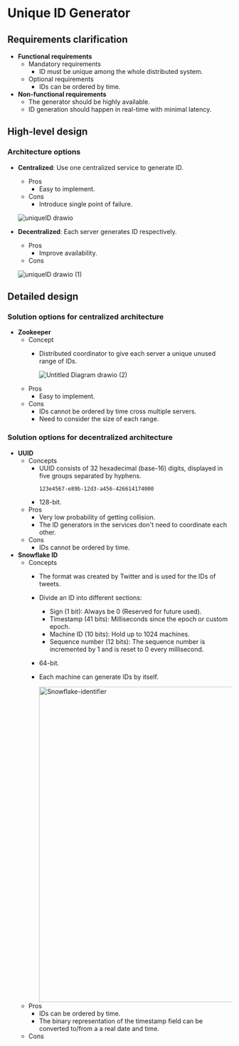 # Unique ID Generator

## Requirements clarification
- **Functional requirements**
   - Mandatory requirements
      - ID must be unique among the whole distributed system.
   - Optional requirements
      - IDs can be ordered by time.
- **Non-functional requirements**
   - The generator should be highly available.
   - ID generation should happen in real-time with minimal latency.
   
## High-level design
### Architecture options
- **Centralized**: Use one centralized service to generate ID.
   - Pros
      - Easy to implement.
   - Cons
      - Introduce single point of failure.

  ![uniqueID drawio](https://user-images.githubusercontent.com/8989447/158303619-8472b8a4-74b0-4da7-9132-de96b1a89a30.png)
- **Decentralized**: Each server generates ID respectively.
   - Pros
      - Improve availability.
   - Cons
  
  ![uniqueID drawio (1)](https://user-images.githubusercontent.com/8989447/158303949-72981c78-a56f-460f-b024-d1d9f039e6e8.png)

## Detailed design
### Solution options for centralized architecture
- **Zookeeper**
   - Concept
      - Distributed coordinator to give each server a unique unused range of IDs.
        
        ![Untitled Diagram drawio (2)](https://user-images.githubusercontent.com/8989447/158518927-2d831af3-c5fa-412f-9af8-5304561bd561.png)
   - Pros
      - Easy to implement.
   - Cons
      - IDs cannot be ordered by time cross multiple servers.
      - Need to consider the size of each range.

### Solution options for decentralized architecture
- **UUID**
   - Concepts
      - UUID consists of 32 hexadecimal (base-16) digits, displayed in five groups separated by hyphens.
        ```
        123e4567-e89b-12d3-a456-426614174000
        ```
      - 128-bit.
   - Pros
      - Very low probability of getting collision.
      - The ID generators in the services don't need to coordinate each other.
   - Cons
      - IDs cannot be ordered by time.
- **Snowflake ID**
   - Concepts
      - The format was created by Twitter and is used for the IDs of tweets.
      - Divide an ID into different sections:
         - Sign (1 bit): Always be 0 (Reserved for future used).
         - Timestamp (41 bits): Milliseconds since the epoch or custom epoch.
         - Machine ID (10 bits): Hold up to 1024 machines.
         - Sequence number (12 bits): The sequence number is incremented by 1 and is reset to 0 every millisecond.
      -  64-bit.
      - Each machine can generate IDs by itself.

        <img width="709" alt="Snowflake-identifier" src="https://user-images.githubusercontent.com/8989447/158496043-0a8c6bf4-b991-47da-adb4-d884014d0054.png">
   - Pros
     - IDs can be ordered by time.
     - The binary representation of the timestamp field can be converted to/from a a real date and time.
   - Cons
